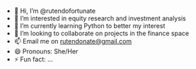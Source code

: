 - 👋 Hi, I’m @rutendofortunate
- 👀 I’m interested in equity research and investment analysis
- 🌱 I’m currently learning Python to better my interest
- 💞️ I’m looking to collaborate on projects in the finance space
- 📫 Email me on rutendonate@gmail.com
- 😄 Pronouns: She/Her
- ⚡ Fun fact: ...

<!---
rutendofortunate/rutendofortunate is a ✨ special ✨ repository because its `README.md` (this file) appears on your GitHub profile.
You can click the Preview link to take a look at your changes.
--->
